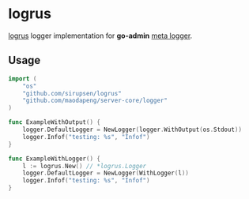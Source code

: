 # logrus

[logrus](https://github.com/sirupsen/logrus) logger implementation for __go-admin__ [meta logger](https://github.com/maodapeng/server-core/tree/master/logger).

## Usage

```go
import (
	"os"
	"github.com/sirupsen/logrus"
	"github.com/maodapeng/server-core/logger"
)

func ExampleWithOutput() {
	logger.DefaultLogger = NewLogger(logger.WithOutput(os.Stdout))
	logger.Infof("testing: %s", "Infof")
}

func ExampleWithLogger() {
	l := logrus.New() // *logrus.Logger
	logger.DefaultLogger = NewLogger(WithLogger(l))
	logger.Infof("testing: %s", "Infof")
}
```

